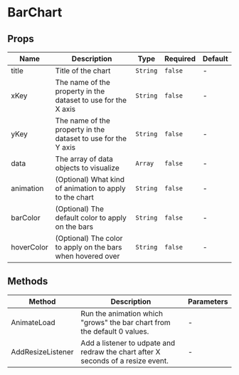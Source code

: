 # BarChart

## Props

<!-- @vuese:BarChart:props:start -->
|Name|Description|Type|Required|Default|
|---|---|---|---|---|
|title|Title of the chart|`String`|`false`|-|
|xKey|The name of the property in the dataset to use for the X axis|`String`|`false`|-|
|yKey|The name of the property in the dataset to use for the Y axis|`String`|`false`|-|
|data|The array of data objects to visualize|`Array`|`false`|-|
|animation|(Optional) What kind of animation to apply to the chart|`String`|`false`|-|
|barColor|(Optional) The default color to apply on the bars|`String`|`false`|-|
|hoverColor|(Optional) The color to apply on the bars when hovered over|`String`|`false`|-|

<!-- @vuese:BarChart:props:end -->


## Methods

<!-- @vuese:BarChart:methods:start -->
|Method|Description|Parameters|
|---|---|---|
|AnimateLoad|Run the animation which "grows" the bar chart from the default 0 values.|-|
|AddResizeListener|Add a listener to udpate and redraw the chart after X seconds of a resize event.|-|

<!-- @vuese:BarChart:methods:end -->


